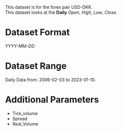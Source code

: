 This dataset is for the forex pair USD-DKK.    
This dataset looks at the **Daily** _Open_, _High_, _Low_, _Close_.   

# Dataset Format  

YYYY-MM-DD    

# Dataset Range    

Daily Data from: 2006-02-03 to 2023-01-10.    

# Additional Parameters    

* Tick_volume    
* Spread    
* Real_Volume    
 